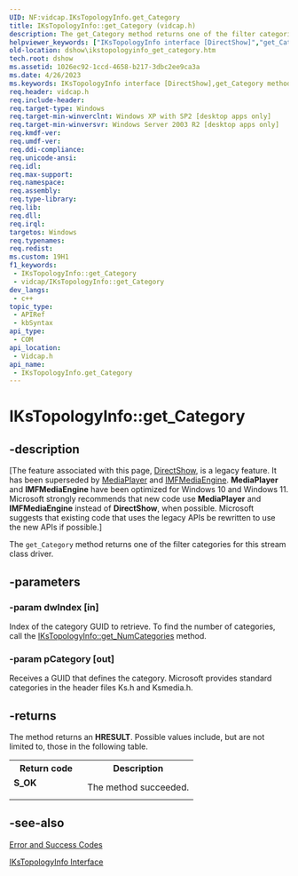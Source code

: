 ```yaml
---
UID: NF:vidcap.IKsTopologyInfo.get_Category
title: IKsTopologyInfo::get_Category (vidcap.h)
description: The get_Category method returns one of the filter categories for this stream class driver.
helpviewer_keywords: ["IKsTopologyInfo interface [DirectShow]","get_Category method","IKsTopologyInfo.get_Category","IKsTopologyInfo::get_Category","IKsTopologyInfoget_Category","dshow.ikstopologyinfo_get_category","get_Category","get_Category method [DirectShow]","get_Category method [DirectShow]","IKsTopologyInfo interface","vidcap/IKsTopologyInfo::get_Category"]
old-location: dshow\ikstopologyinfo_get_category.htm
tech.root: dshow
ms.assetid: 1026ec92-1ccd-4658-b217-3dbc2ee9ca3a
ms.date: 4/26/2023
ms.keywords: IKsTopologyInfo interface [DirectShow],get_Category method, IKsTopologyInfo.get_Category, IKsTopologyInfo::get_Category, IKsTopologyInfoget_Category, dshow.ikstopologyinfo_get_category, get_Category, get_Category method [DirectShow], get_Category method [DirectShow],IKsTopologyInfo interface, vidcap/IKsTopologyInfo::get_Category
req.header: vidcap.h
req.include-header: 
req.target-type: Windows
req.target-min-winverclnt: Windows XP with SP2 [desktop apps only]
req.target-min-winversvr: Windows Server 2003 R2 [desktop apps only]
req.kmdf-ver: 
req.umdf-ver: 
req.ddi-compliance: 
req.unicode-ansi: 
req.idl: 
req.max-support: 
req.namespace: 
req.assembly: 
req.type-library: 
req.lib: 
req.dll: 
req.irql: 
targetos: Windows
req.typenames: 
req.redist: 
ms.custom: 19H1
f1_keywords:
 - IKsTopologyInfo::get_Category
 - vidcap/IKsTopologyInfo::get_Category
dev_langs:
 - c++
topic_type:
 - APIRef
 - kbSyntax
api_type:
 - COM
api_location:
 - Vidcap.h
api_name:
 - IKsTopologyInfo.get_Category
---
```


# IKsTopologyInfo::get_Category


## -description

\[The feature associated with this page, [DirectShow](/windows/win32/directshow/directshow), is a legacy feature. It has been superseded by [MediaPlayer](/uwp/api/Windows.Media.Playback.MediaPlayer) and [IMFMediaEngine](/windows/win32/api/mfmediaengine/nn-mfmediaengine-imfmediaengine). **MediaPlayer** and **IMFMediaEngine** have been optimized for Windows 10 and Windows 11. Microsoft strongly recommends that new code use **MediaPlayer** and **IMFMediaEngine** instead of **DirectShow**, when possible. Microsoft suggests that existing code that uses the legacy APIs be rewritten to use the new APIs if possible.\]

The <code>get_Category</code> method returns one of the filter categories for this stream class driver.

## -parameters

### -param dwIndex [in]

Index of the category GUID to retrieve. To find the number of categories, call the <a href="/windows/desktop/api/vidcap/nf-vidcap-ikstopologyinfo-get_numcategories">IKsTopologyInfo::get_NumCategories</a> method.

### -param pCategory [out]

Receives a GUID that defines the category. Microsoft provides standard categories in the header files Ks.h and Ksmedia.h.

## -returns

The method returns an <b>HRESULT</b>. Possible values include, but are not limited to, those in the following table.

<table>
<tr>
<th>Return code</th>
<th>Description</th>
</tr>
<tr>
<td width="40%">
<dl>
<dt><b>S_OK</b></dt>
</dl>
</td>
<td width="60%">
The method succeeded.

</td>
</tr>
</table>

## -see-also

<a href="/windows/desktop/DirectShow/error-and-success-codes">Error and Success Codes</a>



<a href="/windows/win32/api/vidcap/nn-vidcap-ikstopologyinfo">IKsTopologyInfo Interface</a>
